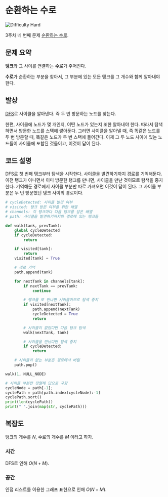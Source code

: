 # 순환하는 수로

![Difficulty Hard](https://img.shields.io/badge/Difficulty-Hard-red)

3주차 네 번째 문제 [순환하는 수로][problem].

[problem]: https://edu.goorm.io/learn/lecture/33428/%EC%95%8C%EA%B3%A0%EB%A6%AC%EC%A6%98-%EB%A8%BC%EB%8D%B0%EC%9D%B4-%EC%B1%8C%EB%A6%B0%EC%A7%80-%EC%8B%9C%EC%A6%8C1/lesson/1672667/3%EC%A3%BC%EC%B0%A8-%EB%AC%B8%EC%A0%9C-4-%EC%88%9C%ED%99%98%ED%95%98%EB%8A%94-%EC%88%98%EB%A1%9C



## 문제 요약

**탱크**와 그 사이를 연결하는 **수로**가 주어진다.

**수로**가 순환하는 부분을 찾아서, 그 부분에 있는 모든 탱크를 그 개수와 함께 알아내야 한다.



## 발상

[DFS][dfs]로 사이클을 알아낸다.
즉 두 번 방문하는 노드를 찾는다.

[dfs]: https://en.wikipedia.org/wiki/Depth-first_search

한편, 사이클에 노드가 몇 개인지, 어떤 노드가 있는지 또한 알아내야 한다.
따라서 탐색하면서 방문한 노드를 스택에 쌓아둔다.
그러면 사이클을 알아낼 때, 즉 똑같은 노드를 두 번 방문할 때, 똑같은 노드가 두 번 스택에 들어간다.
이제 그 두 노드 사이에 있는 노드들이 사이클에 포함된 것들이고, 이것이 답이 된다.



## 코드 설명

DFS로 첫 번째 탱크부터 탐색을 시작한다.
사이클을 발견하기까지 경로를 기억해둔다.
이전 탱크가 아니면서 이미 방문한 탱크를 만나면, 사이클을 만난 것이므로 탐색을 중지한다.
기억해둔 경로에서 사이클 부분만 따로 가져오면 이것이 답이 된다.
그 사이클 부분은 두 번 방문했던 탱크 사이의 경로이다.

```python
# cycleDetected: 사이클 발견 여부
# visited: 탱크 방문 여부를 위한 배열
# channels: 각 탱크마다 다음 탱크를 담은 배열
# path: 사이클을 발견하기까지의 경로에 있는 탱크들

def walk(tank, prevTank):
    global cycleDetected
    if cycleDetected:
        return

    if visited[tank]:
        return
    visited[tank] = True

    # 경로 기억
    path.append(tank)

    for nextTank in channels[tank]:
        if nextTank == prevTank:
            continue

        # 탱크를 또 만나면 사이클이므로 탐색 중지
        if visited[nextTank]:
            path.append(nextTank)
            cycleDetected = True
            return

        # 사이클이 없었다면 다음 탱크 탐색
        walk(nextTank, tank)

        # 사이클을 만났다면 탐색 중지
        if cycleDetected:
            return

    # 사이클이 없는 부분은 경로에서 버림
    path.pop()

walk(1, NULL_NODE)

# 사이클 부분만 정렬해 답으로 구함
cycleNode = path[-1];
cyclePath = path[path.index(cycleNode):-1]
cyclePath.sort()
print(len(cyclePath))
print(" ".join(map(str, cyclePath)))
```


## 복잡도

탱크의 개수를 $N$, 수로의 개수를 $M$ 이라고 하자.



### 시간

DFS로 인해 $O(N+M)$.



### 공간

인접 리스트를 이용한 그래프 표현으로 인해 $O(N+M)$.
